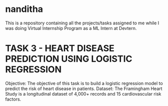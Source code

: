 # nanditha

This is a repository containing all the projects/tasks assigned to me while I was doing Virtual Internship Program as a ML Intern at Devtern.

# TASK 3 - HEART DISEASE PREDICTION USING LOGISTIC REGRESSION
Objective: The objective of this task is to build a logistic regression model to predict the risk of heart disease in patients. Dataset: The Framingham Heart Study is a longitudinal dataset of 4,000+ records and 15 cardiovascular risk factors.
